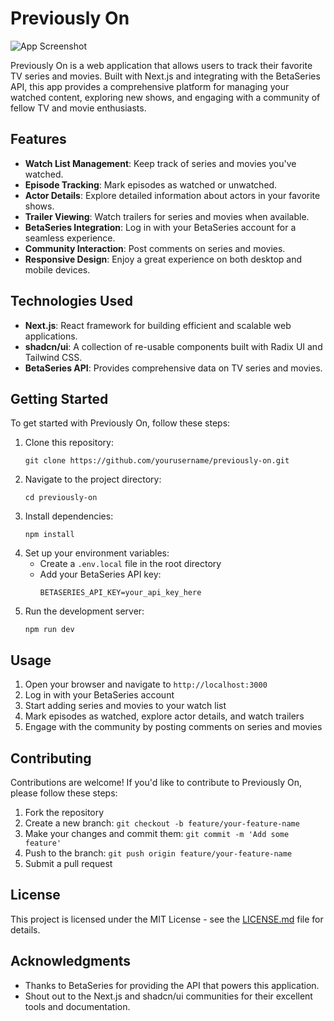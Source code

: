 # Previously On

![App Screenshot](./public/previously-on.png)

Previously On is a web application that allows users to track their favorite TV series and movies. Built with Next.js and integrating with the BetaSeries API, this app provides a comprehensive platform for managing your watched content, exploring new shows, and engaging with a community of fellow TV and movie enthusiasts.

## Features

- **Watch List Management**: Keep track of series and movies you've watched.
- **Episode Tracking**: Mark episodes as watched or unwatched.
- **Actor Details**: Explore detailed information about actors in your favorite shows.
- **Trailer Viewing**: Watch trailers for series and movies when available.
- **BetaSeries Integration**: Log in with your BetaSeries account for a seamless experience.
- **Community Interaction**: Post comments on series and movies.
- **Responsive Design**: Enjoy a great experience on both desktop and mobile devices.

## Technologies Used

- **Next.js**: React framework for building efficient and scalable web applications.
- **shadcn/ui**: A collection of re-usable components built with Radix UI and Tailwind CSS.
- **BetaSeries API**: Provides comprehensive data on TV series and movies.

## Getting Started

To get started with Previously On, follow these steps:

1. Clone this repository:
   ```
   git clone https://github.com/yourusername/previously-on.git
   ```
2. Navigate to the project directory:
   ```
   cd previously-on
   ```
3. Install dependencies:
   ```
   npm install
   ```
4. Set up your environment variables:
   - Create a `.env.local` file in the root directory
   - Add your BetaSeries API key:
     ```
     BETASERIES_API_KEY=your_api_key_here
     ```
5. Run the development server:
   ```
   npm run dev
   ```

## Usage

1. Open your browser and navigate to `http://localhost:3000`
2. Log in with your BetaSeries account
3. Start adding series and movies to your watch list
4. Mark episodes as watched, explore actor details, and watch trailers
5. Engage with the community by posting comments on series and movies

## Contributing

Contributions are welcome! If you'd like to contribute to Previously On, please follow these steps:

1. Fork the repository
2. Create a new branch: `git checkout -b feature/your-feature-name`
3. Make your changes and commit them: `git commit -m 'Add some feature'`
4. Push to the branch: `git push origin feature/your-feature-name`
5. Submit a pull request

## License

This project is licensed under the MIT License - see the [LICENSE.md](LICENSE.md) file for details.

## Acknowledgments

- Thanks to BetaSeries for providing the API that powers this application.
- Shout out to the Next.js and shadcn/ui communities for their excellent tools and documentation.

